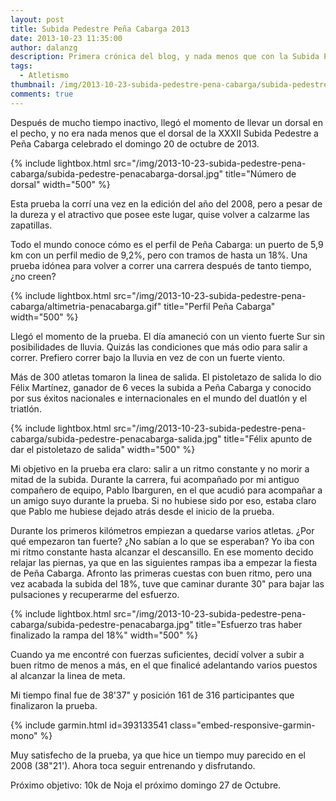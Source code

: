 ```yaml
---
layout: post
title: Subida Pedestre Peña Cabarga 2013
date: 2013-10-23 11:35:00
author: dalanzg
description: Primera crónica del blog, y nada menos que con la Subida Pedestre de Peña Cabarga.
tags:
  - Atletismo
thumbnail: /img/2013-10-23-subida-pedestre-pena-cabarga/subida-pedestre-penacabarga-dorsal.jpg
comments: true
---
```


Después de mucho tiempo inactivo, llegó el momento de llevar un dorsal en el pecho, y no era nada menos que el dorsal de la XXXII Subida Pedestre a Peña Cabarga celebrado el domingo 20 de octubre de 2013.

{% include lightbox.html src="/img/2013-10-23-subida-pedestre-pena-cabarga/subida-pedestre-penacabarga-dorsal.jpg" title="Número de dorsal" width="500" %}

Esta prueba la corrí una vez en la edición del año del 2008, pero a pesar de la dureza y el atractivo que posee este lugar, quise volver a calzarme las zapatillas.

Todo el mundo conoce cómo es el perfil de Peña Cabarga: un puerto de 5,9 km con un perfil medio de 9,2%, pero con tramos de hasta un 18%. Una prueba idónea para volver a correr una carrera después de tanto tiempo, ¿no creen?

{% include lightbox.html src="/img/2013-10-23-subida-pedestre-pena-cabarga/altimetria-penacabarga.gif" title="Perfil Peña Cabarga" width="500" %}

Llegó el momento de la prueba. El día amaneció con un viento fuerte Sur sin posibilidades de lluvia. Quizás las condiciones que más odio para salir a correr. Prefiero correr bajo la lluvia en vez de con un fuerte viento.

Más de 300 atletas tomaron la linea de salida. El pistoletazo de salida lo dio Félix Martínez, ganador de 6 veces la subida a Peña Cabarga y conocido por sus éxitos nacionales e internacionales en el mundo del duatlón y el triatlón.

{% include lightbox.html src="/img/2013-10-23-subida-pedestre-pena-cabarga/subida-pedestre-penacabarga-salida.jpg" title="Félix apunto de dar el pistoletazo de salida" width="500" %}

Mi objetivo en la prueba era claro: salir a un ritmo constante y no morir a mitad de la subida. Durante la carrera, fui acompañado por mi antiguo compañero de equipo, Pablo Ibarguren, en el que acudió para acompañar a un amigo suyo durante la prueba. Si no hubiese sido por eso, estaba claro que Pablo me hubiese dejado atrás desde el inicio de la prueba.

Durante los primeros kilómetros empiezan a quedarse varios atletas. ¿Por qué empezaron tan fuerte? ¿No sabían a lo que se esperaban? Yo iba con mi ritmo constante hasta alcanzar el descansillo. En ese momento decido relajar las piernas, ya que en las siguientes rampas iba a empezar la fiesta de Peña Cabarga. Afronto las primeras cuestas con buen ritmo, pero una vez acabada la subida del 18%, tuve que caminar durante 30" para bajar las pulsaciones y recuperarme del esfuerzo.

{% include lightbox.html src="/img/2013-10-23-subida-pedestre-pena-cabarga/subida-pedestre-penacabarga.jpg" title="Esfuerzo tras haber finalizado la rampa del 18%" width="500" %}

Cuando ya me encontré con fuerzas suficientes, decidí volver a subir a buen ritmo de menos a más, en el que finalicé adelantando varios puestos al alcanzar la linea de meta.

Mi tiempo final fue de 38'37" y posición 161 de 316 participantes que finalizaron la prueba.

{% include garmin.html id=393133541 class="embed-responsive-garmin-mono" %}

Muy satisfecho de la prueba, ya que hice un tiempo muy parecido en el 2008 (38"21'). Ahora toca seguir entrenando y disfrutando.

Próximo objetivo: 10k de Noja el próximo domingo 27 de Octubre.
